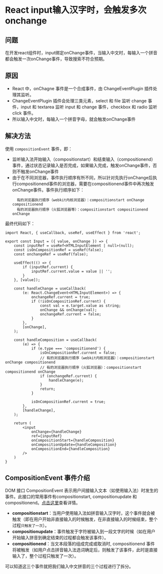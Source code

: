 # React input输入汉字时，会触发多次onchange

## 问题
在开发react组件时，input绑定onChange事件，当输入中文时，每输入一个拼音都会触发一次onChange事件，导致搜索不符合预期。

## 原因
* React 中，onChagne 事件是一个合成事件，由 ChangeEventPlugin 插件处理其监听。
* ChangeEventPlugin 插件会处理三类元素，select 和 file 监听 change 事件，input 和 textarea 监听 input 和 change 事件，checkbox 和 radio 监听 click 事件。
* 所以输入中文时，每输入一个拼音字母，就会触发onChange事件

## 解决方法
使用 `compositionEvent` 事件，即：
* 监听输入法开始输入（compositionstart）和结束输入（compositionend）事件，通过状态记录输入是否完成，如果输入完成，触发onChange事件，否则不触发onChange事件
* 由于在不同浏览器，事件执行顺序有所不同，所以针对先执行onChange后执行compositionend事件的浏览器，需要在compositionend事件中再次触发onChange事件。事件执行顺序如下：
  ```
    有的浏览器执行顺序（webkit内核浏览器）：compositionstart onChange compositionend
    有的浏览器执行顺序（火狐浏览器等）：compositionstart compositionend onChange
  ```

最终代码如下：

```
import React, { useCallback, useRef, useEffect } from 'react';

export const Input = ({ value, onChange }) => {
    const inputRef = useRef<HTMLInputElement | null>(null);
    const isOnCompositionRef = useRef(false);
    const onchangeRef = useRef(false);

    useEffect(() => {
        if (inputRef.current) {
            inputRef.current.value = value || '';
        }
    }, [value]);

    const handleChange = useCallback(
        (e: React.ChangeEvent<HTMLInputElement>) => {
            onchangeRef.current = true;
            if (!isOnCompositionRef.current) {
                const val = e.target.value as string;
                onChange && onChange(val);
                onchangeRef.current = false;
            }
        },
        [onChange],
    );

    const handleComposition = useCallback(
        (e) => {
            if (e.type === 'compositionend') {
                isOnCompositionRef.current = false;
                // 有的浏览器执行顺序（webkit内核浏览器）：compositionstart onChange compositionend
                // 有的浏览器执行顺序（火狐浏览器）：compositionstart compositionend onChange
                if (onchangeRef.current) {
                    handleChange(e);
                }
                return;
            }

            isOnCompositionRef.current = true;
        },
        [handleChange],
    );

    return (
        <input
            onChange={handleChange}
            ref={inputRef}
            onCompositionStart={handleComposition}
            onCompositionUpdate={handleComposition}
            onCompositionEnd={handleComposition}
        />
    )
}
```


## CompositionEvent 事件介绍
DOM 接口 CompositionEvent 表示用户间接输入文本（如使用输入法）时发生的事件。此接口的常用事件有compositionstart, compositionupdate 和 compositionend。[点击这里](https://developer.mozilla.org/zh-CN/docs/Web/API/CompositionEvent)查看详情。

* **compositionstart**：当用户使用输入法如拼音输入汉字时，这个事件就会被触发（即在用户开始非直接输入的时候触发，在非直接输入的时候结束，整个过程`只触发了一次`）。
* **compositionupdate**：事件触发于字符被输入到一段文字的时候（如在用户开始输入拼音到确定结束的过程都会触发该事件）。
* **compositionend**：当文本段落的组成完成或取消时, compositionend 事件将被触发（如用户点击拼音输入法选词确定后，则触发了该事件，此时是直接输入了，整个过程只触发了一次）。

可以知道这三个事件就把我们输入中文拼音的三个过程进行了拆分。
